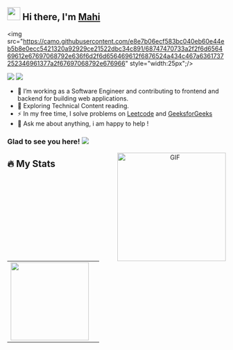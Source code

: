 ## <img src="https://emojipedia-us.s3.amazonaws.com/source/noto-emoji-animations/344/smiling-face-with-sunglasses_1f60e.gif" width="30" height="30" /> Hi there, I'm [Mahi](https://github.com/Mahikolhe23) 
<img src="https://camo.githubusercontent.com/e8e7b06ecf583bc040eb60e44eb5b8e0ecc5421320a92929ce21522dbc34c891/68747470733a2f2f6d656469612e67697068792e636f6d2f6d656469612f6876524a434c467a6361737252346961377a2f67697068792e676966" style="width:25px";/>



[<img src="https://img.shields.io/badge/LinkedIn-0077B5?style=for-the-badge&logo=linkedin&logoColor=white"/>](https://www.linkedin.com/in/mahendra-kolhe-39b3b2113/)
[<img src="https://img.shields.io/badge/Twitter-1DA1F2?style=for-the-badge&logo=twitter&logoColor=white"/>](https://twitter.com/mahikolhe)
 
- :telescope: I’m working as a Software Engineer and contributing to frontend and backend for building web applications.
- :seedling: Exploring Technical Content reading.
- :zap: In my free time, I solve problems on [Leetcode](https://leetcode.com/Mahikolhe/) and [GeeksforGeeks](https://auth.geeksforgeeks.org/user/mkolhe23/)
- :full_moon_with_face: Ask me about anything, i am happy to help !


### Glad to see you here! ![](https://visitor-badge.laobi.icu/badge?page_id=Mahikolhe23.Mahikolhe23)
<div id="header" align="center">
 <a target="_blank" rel="noopener noreferrer" href="https://github.com/Gapur/Gapur/blob/main/assets/coding.gif?raw=true" data-target="animated-image.originalLink"><img align="right" alt="GIF" src="https://github.com/Gapur/Gapur/raw/main/assets/coding.gif?raw=true" height="250" style="max-width: 100%; display: inline-block;" data-target="animated-image.originalImage"></a>
</div>

## :fire: My Stats 
<table>
<tr>
 <td><img height="180em" src="https://github-readme-stats.vercel.app/api?username=Mahikolhe23&show_icons=true&hide_border=true&&count_private=true&include_all_commits=true"/></td>
 <td></td>
</tr>
</table>


